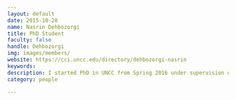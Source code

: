 ```yaml
---
layout: default
date: 2015-10-28
name: Nasrin Dehbozorgi
title: PhD Student
faculty: false
handle: Dehbozorgi
img: images/members/
website: https://cci.uncc.edu/directory/dehbozorgi-nasrin
keywords:  
description: I started PhD in UNCC from Spring 2016 under supervision of <a href="http://maryloumaher.net">Dr. Mary Lou Maher</a>
category: people

---
```


